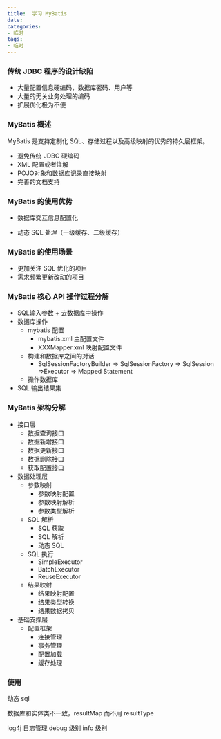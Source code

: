 ```yaml
---
title:  学习 MyBatis
date: 
categories:
- 临时
tags:
- 临时
---
```


### 传统 JDBC 程序的设计缺陷

* 大量配置信息硬编码，数据库密码、用户等
* 大量的无关业务处理的编码
* 扩展优化极为不便





### MyBatis 概述

MyBatis 是支持定制化 SQL、存储过程以及高级映射的优秀的持久层框架。

* 避免传统 JDBC 硬编码
* XML 配置或者注解
* POJO对象和数据库记录直接映射
* 完善的文档支持



### MyBatis 的使用优势

* 数据库交互信息配置化

* 动态 SQL 处理（一级缓存、二级缓存）



### MyBatis 的使用场景

* 更加关注 SQL 优化的项目
* 需求频繁更新改动的项目



### MyBatis 核心 API 操作过程分解

* SQL输入参数  +  去数据库中操作
* 数据库操作
  * mybatis 配置
    * mybatis.xml 主配置文件
    * XXXMapper.xml 映射配置文件
  * 构建和数据库之间的对话
    * SqlSessionFactoryBuilder => SqlSessionFactory => SqlSession =>Executor => Mapped Statement
  * 操作数据库
* SQL 输出结果集



### MyBatis 架构分解

* 接口层
  * 数据查询接口
  * 数据新增接口
  * 数据更新接口
  * 数据删除接口
  * 获取配置接口
* 数据处理层
  * 参数映射
    * 参数映射配置
    * 参数映射解析
    * 参数类型解析
  * SQL 解析
    * SQL 获取
    * SQL 解析
    * 动态 SQL
  * SQL 执行
    * SimpleExecutor
    * BatchExecutor
    * ReuseExecutor
  * 结果映射
    * 结果映射配置
    * 结果类型转换
    * 结果数据拷贝
* 基础支撑层
  * 配置框架
    * 连接管理
    * 事务管理
    * 配置加载
    * 缓存处理



### 使用

动态 sql

数据库和实体类不一致，resultMap 而不用 resultType



log4j 日志管理 debug 级别 info 级别